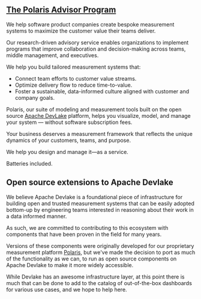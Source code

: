 ## [The Polaris Advisor Program](https://polaris-advisor.com)
  
  We help software product companies create bespoke measurement systems to maximize the customer value their teams deliver.

Our research-driven advisory service enables organizations to implement programs that improve collaboration and decision-making across teams, middle management, and executives.

We help you build tailored measurement systems that:

- Connect team efforts to customer value streams.
- Optimize delivery flow to reduce time-to-value.
- Foster a sustainable, data-informed culture aligned with customer and company goals.

Polaris, our suite of modeling and measurement  tools built on the open source  [Apache DevLake](https://devlake.apache.org) platform, helps you visualize, model, and manage your system — without software subscription fees. 

Your business deserves a measurement framework that reflects the unique dynamics of your customers, teams, and purpose.

We help you design and manage it—as a service. 

Batteries included.


## Open source extensions to Apache Devlake

We believe Apache Devlake is a foundational piece of infrastructure for building open and trusted measurement systems that can be easily adopted bottom-up by engineering teams interested in reasoning about their work in a data informed manner. 

As such, we are committed to contributing to this ecosystem with components that have been proven in the field for many years. 

Versions of these components were originally developed for our proprietary measurement platform [Polaris](https://www.exathink.com/take-the-tour), but we've made the decision to port as much of the functionality as we can, to run as open source components on Apache Devlake to make it more widely accessible. 

While Devlake has an awesome infrastructure layer, at this point there is much that can be done to add to the catalog of out-of-the-box dashboards for various use cases, and we hope to help here. 

<!--
To begin with, we've released dashboards for the flow of work, flow of code etc below.

[Grafana Dashboards](https://github.com/polarisadvisor/polaris-devlake-dashboards)
-->

